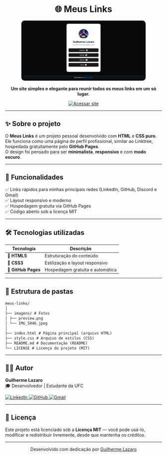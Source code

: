 <h1 align="center">🌐 Meus Links</h1>

<p align="center">
  <img src="imagens/meuslinks.png" alt="Preview do site" width="400px" style="border-radius: 10px;">
</p>

<p align="center">
  <b>Um site simples e elegante para reunir todos os meus links em um só lugar.</b>
</p>

<p align="center">
  <a href="https://guilhermelazaro10.github.io/meus-links/">
    <img src="https://img.shields.io/badge/🌎%20Acessar%20Site-000000?style=for-the-badge&logo=github&logoColor=white" alt="Acessar site">
  </a>
</p>

---

## ✨ Sobre o projeto

O **Meus Links** é um projeto pessoal desenvolvido com **HTML** e **CSS puro**.  
Ele funciona como uma página de perfil profissional, similar ao Linktree, hospedada gratuitamente pelo **GitHub Pages**.  
O design foi pensado para ser **minimalista**, **responsivo** e com **modo escuro**.

---

## 🧠 Funcionalidades

✅ Links rápidos para minhas principais redes (LinkedIn, GitHub, Discord e Gmail)  
✅ Layout responsivo e moderno  
✅ Hospedagem gratuita via GitHub Pages  
✅ Código aberto sob a licença MIT  

---

## 🛠️ Tecnologias utilizadas

| Tecnologia     | Descrição                           |
|----------------|-------------------------------------|
| 🧱 **HTML5**   | Estruturação do conteúdo             |
| 🎨 **CSS3**    | Estilização e layout responsivo      |
| 🚀 **GitHub Pages** | Hospedagem gratuita e automática  |

---

## 🧩 Estrutura de pastas
```
meus-links/
│
├── imagens/ # Fotos
│ ├── preview.png
│ └── IMG_5046.jpeg
│
├── index.html # Página principal (arquivo HTML)
├── style.css # Arquivo de estilos (CSS)
├── README.md # Documentação (README)
└── LICENSE # Licença do projeto (MIT)

```

---

## 🧍‍♂️ Autor

**Guilherme Lazaro**  
🎓 Desenvolvedor | Estudante da UFC  

<p align="left">
  <a href="https://www.linkedin.com/in/guilherme-lazaro-943a76346/" target="_blank">
    <img src="https://img.shields.io/badge/LinkedIn-0078D4?style=for-the-badge&logo=linkedin&logoColor=white" alt="LinkedIn">
  </a>
  <a href="https://github.com/Guilhermelazaro10" target="_blank">
    <img src="https://img.shields.io/badge/GitHub-171515?style=for-the-badge&logo=github&logoColor=white" alt="GitHub">
  </a>
  <a href="mailto:guilhermelazaro@gmail.com" target="_blank">
    <img src="https://img.shields.io/badge/Gmail-EA4335?style=for-the-badge&logo=gmail&logoColor=white" alt="Gmail">
  </a>
</p>

---

## 🪪 Licença

Este projeto está licenciado sob a **Licença MIT** — você pode usá-lo, modificar e redistribuir livremente, desde que mantenha os créditos.

---

<p align="center">
  Desenvolvido com dedicação por <a href="https://github.com/Guilhermelazaro10">Guilherme Lazaro</a>
</p>
